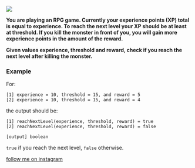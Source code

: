 <a href="https://www.instagram.com/9_Tay"><img src="https://img.shields.io/badge/instagram-%23E4415F?style=flat&logo=instagram&logoColor=white"/></a>

**You are playing an RPG game. Currently your experience points (XP) total is equal to experience. To reach the next level your XP should be at least at threshold. If you kill the monster in front of you, you will gain more experience points in the amount of the reward.**

**Given values experience, threshold and reward, check if you reach the next level after killing the monster.**

### Example

For:

```
[1] experience = 10, threshold = 15, and reward = 5
[2] experience = 10, threshold = 15, and reward = 4
```

the output should be:

```
[1] reachNextLevel(experience, threshold, reward) = true
[2] reachNextLevel(experience, threshold, reward) = false
```
```
[output] boolean
```
`true` if you reach the next level, `false` otherwise.

[follow me on instagram](https://www.instagram.com/9_tay)